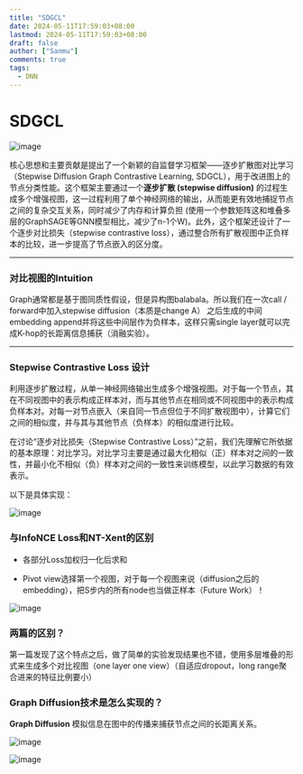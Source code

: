 ```yaml
---
title: "SDGCL"
date: 2024-05-11T17:59:03+08:00
lastmod: 2024-05-11T17:59:03+08:00 
draft: false
author: ["Sanmu"] 
comments: true 
tags:
  - DNN            
---
```


# SDGCL

![image](https://welldonesanmu2.github.io/picx-images-hosting/20240511/image.4xucvshemo.webp)

核心思想和主要贡献是提出了一个新颖的自监督学习框架——逐步扩散图对比学习（Stepwise Diffusion Graph Contrastive Learning, SDGCL），用于改进图上的节点分类性能。这个框架主要通过一个**逐步扩散 (stepwise diffusion)** 的过程生成多个增强视图，这一过程利用了单个神经网络的输出，从而能更有效地捕捉节点之间的复杂交互关系，同时减少了内存和计算负担 (使用一个参数矩阵这和堆叠多层的GraphSAGE等GNN模型相比，减少了n-1个W)。此外，这个框架还设计了一个逐步对比损失（stepwise contrastive loss），通过整合所有扩散视图中正负样本的比较，进一步提高了节点嵌入的区分度。

---

### 对比视图的Intuition

Graph通常都是基于图同质性假设，但是异构图balabala。所以我们在一次call / forward中加入stepwise diffusion（本质是change A） 之后生成的中间embedding append并将这些中间层作为负样本，这样只需single layer就可以完成K-hop的长距离信息捕获（消融实验）。

---

### Stepwise Contrastive Loss 设计

利用逐步扩散过程，从单一神经网络输出生成多个增强视图。对于每一个节点，其在不同视图中的表示构成正样本对，而与其他节点在相同或不同视图中的表示构成负样本对。对每一对节点嵌入（来自同一节点但位于不同扩散视图中），计算它们之间的相似度，并与其与其他节点（负样本）的相似度进行比较。

在讨论“逐步对比损失（Stepwise Contrastive Loss）”之前，我们先理解它所依据的基本原理：对比学习。对比学习主要是通过最大化相似（正）样本对之间的一致性，并最小化不相似（负）样本对之间的一致性来训练模型，以此学习数据的有效表示。

以下是具体实现：

![image](https://welldonesanmu2.github.io/picx-images-hosting/20240511/image.8hgalmmzka.webp)

### 与InfoNCE Loss和NT-Xent的区别

- 各部分Loss加权归一化后求和

- Pivot view选择第一个视图，对于每一个视图来说（diffusion之后的embedding），把S步内的所有node也当做正样本（Future Work）！

![image](https://welldonesanmu2.github.io/picx-images-hosting/20240511/image.6pnbqqk8ig.webp)

### 两篇的区别？

第一篇发现了这个特点之后，做了简单的实验发现结果也不错，使用多层堆叠的形式来生成多个对比视图（one layer one view）（自适应dropout，long range聚合进来的特征比例要小）

### Graph Diffusion技术是怎么实现的？

**Graph Diffusion** 模拟信息在图中的传播来捕获节点之间的长距离关系。

![image](https://welldonesanmu2.github.io/picx-images-hosting/20240511/image.8vmqcn6foy.webp)

![image](https://welldonesanmu2.github.io/picx-images-hosting/20240511/image.6wqjmb1vqc.webp)



